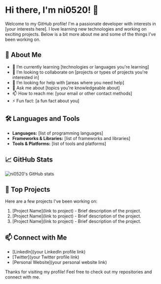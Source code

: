 # Hi there, I'm ni0520! 👋

Welcome to my GitHub profile! I'm a passionate developer with interests in [your interests here]. I love learning new technologies and working on exciting projects. Below is a bit more about me and some of the things I've been working on.

## 🚀 About Me

- 🌱 I’m currently learning [technologies or languages you're learning]
- 👯 I’m looking to collaborate on [projects or types of projects you're interested in]
- 🤔 I’m looking for help with [areas where you need help]
- 💬 Ask me about [topics you're knowledgeable about]
- 📫 How to reach me: [your email or other contact methods]
- ⚡ Fun fact: [a fun fact about you]

## 🛠️ Languages and Tools

- **Languages:** [list of programming languages]
- **Frameworks & Libraries:** [list of frameworks and libraries]
- **Tools & Platforms:** [list of tools and platforms]

## 📈 GitHub Stats

![ni0520's GitHub stats](https://github-readme-stats.vercel.app/api?username=ni0520&show_icons=true&theme=radical)

## 🌟 Top Projects

Here are a few projects I've been working on:

1. [Project Name](link to project) - Brief description of the project.
2. [Project Name](link to project) - Brief description of the project.
3. [Project Name](link to project) - Brief description of the project.

## 📫 Connect with Me

- [LinkedIn](your LinkedIn profile link)
- [Twitter](your Twitter profile link)
- [Personal Website](your personal website link)

Thanks for visiting my profile! Feel free to check out my repositories and connect with me.
